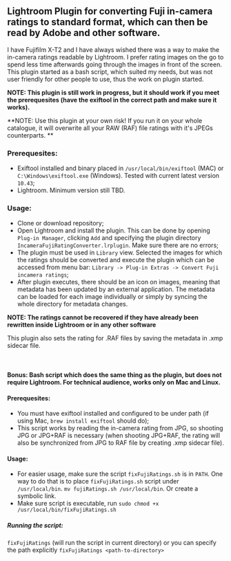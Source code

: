 ## Lightroom Plugin for converting Fuji in-camera ratings to standard format, which can then be read by Adobe and other software.

I have Fujifilm X-T2 and I have always wished there was a way to make the in-camera ratings readable by Lightroom. I prefer rating images on the go to spend less time afterwards going through the images in front of the screen.
This plugin started as a bash script, which suited my needs, but was not user friendly for other people to use, thus the work on plugin started.

**NOTE: This plugin is still work in progress, but it should work if you meet the prerequesites (have the exiftool in the correct path and make sure it works).**

**NOTE: Use this plugin at your own risk! If you run it on your whole catalogue, it will overwrite all your RAW (RAF) file ratings with it's JPEGs counterparts. **

### Prerequesites:
* Exiftool installed and binary placed in `/usr/local/bin/exiftool` (MAC) or `C:\Windows\exiftool.exe` (Windows). Tested with current latest version `10.43`;
* Lightroom. Minimum version still TBD.

### Usage:
* Clone or download repository;
* Open Lightroom and install the plugin. This can be done by opening `Plug-in Manager`, clicking `Add` and specifying the plugin directory `IncameraFujiRatingConverter.lrplugin`. Make sure there are no errors;
* The plugin must be used in `Library` view. Selected the images for which the ratings should be converted and execute the plugin which can be accessed from menu bar: `Library -> Plug-in Extras -> Convert Fuji incamera ratings`;
* After plugin executes, there should be an icon on images, meaning that metadata has been updated by an external application. The metadata can be loaded for each image individually or simply by syncing the whole directory for metadata changes.

**NOTE: The ratings cannot be recovered if they have already been rewritten inside Lightroom or in any other software**

This plugin also sets the rating for .RAF files by saving the metadata in .xmp sidecar file.

&nbsp;
&nbsp;
&nbsp;
&nbsp;
&nbsp;
&nbsp;
&nbsp;

#### Bonus: Bash script which does the same thing as the plugin, but does not require Lightroom. For technical audience, works only on Mac and Linux.

#### Prerequesites:
* You must have exiftool installed and configured to be under path (if using Mac, `brew install exiftool` should do);
* This script works by reading the in-camera rating from JPG, so shooting JPG or JPG+RAF is necessary (when shooting JPG+RAF, the rating will also be synchronized from JPG to RAF file by creating .xmp sidecar file).

#### Usage:
* For easier usage, make sure the script `fixFujiRatings.sh` is in `PATH`. One way to do that is to place `fixFujiRatings.sh` script under `/usr/local/bin`. `mv fujiRatings.sh /usr/local/bin`. Or create a symbolic link.
* Make sure script is executable, run `sudo chmod +x /usr/local/bin/fixFujiRatings.sh`

##### Running the script:
`fixFujiRatings` (will run the script in current directory) or you can specify the path explicitly `fixFujiRatings <path-to-directory>`
